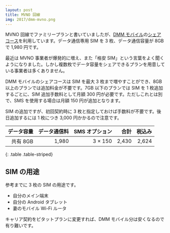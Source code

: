 ```yaml
---
layout: post
title: MVNO 回線
img: 2017/dmm-mvno.png
---
```


MVNO 回線でファミリープランと書いていましたが、[DMM モバイル](http://mvno.dmm.com/)の[シェアコース](http://mvno.dmm.com/fee/index.html#share)を利用しています。データ通信専用 SIM を 3 枚、データ通信容量が 8GB で 1,980 円です。

最近は MVNO 事業者が爆発的に増え、また「格安 SIM」という言葉をよく聞くようになりました。しかし複数枚でデータ容量をシェアできるプランを用意している事業者は多くありません。

DMM モバイルのシェアコースは SIM を最大 3 枚まで増やすことができ、8GB 以上のプランでは追加料金が不要です。7GB 以下のプランでは SIM を 1 枚追加するごとに、SIM 追加手数料として月額 300 円が必要です。ただしこれとは別で、SMS を使用する場合は月額 150 円が追加となります。

SIM の追加ですが、初回契約時に 3 枚と指定しておけば手数料が不要です。後日追加するには 1 枚につき 3,000 円かかるので注意です。

|データ容量|データ通信料|SMS オプション|合計|税込み|
|-:|-:|-:|-:|-:|
|共有 8GB|1,980|3 × 150|2,430|2,624|
{: .table .table-striped}

## SIM の用途

参考までに 3 枚の SIM の用途です。

* 自分のメイン端末
* 自分の Android タブレット
* 妻のモバイル Wi-Fi ルータ

キャリア契約をピタットプランに変更すれば、DMM モバイル分は安くなるので有り難いです。

